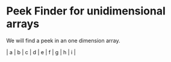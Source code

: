 # Peek Finder for unidimensional arrays
We will find a peek in an one dimension array.

| a | b | c | d | e | f | g | h | i |
